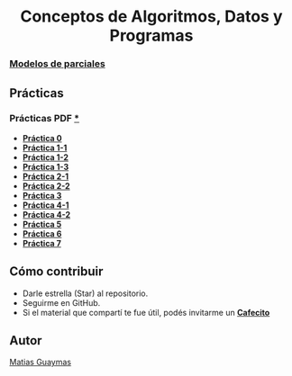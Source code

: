 <h1 align="center"> Conceptos de Algoritmos, Datos y Programas </h1>

### [**Modelos de parciales**](https://github.com/MatiasGuaymas/CADP-Practicas/tree/main/Parciales)

## Prácticas
### **Prácticas PDF** [*](https://github.com/MatiasGuaymas/CADP-Practicas/tree/main/Practicas%20PDF)

* [**Práctica 0**](https://github.com/MatiasGuaymas/CADP-Practicas/tree/main/Resoluciones/0)
* [**Práctica 1-1**](https://github.com/MatiasGuaymas/CADP-Practicas/tree/main/Resoluciones/1-1)
* [**Práctica 1-2**](https://github.com/MatiasGuaymas/CADP-Practicas/tree/main/Resoluciones/1-2)
* [**Práctica 1-3**](https://github.com/MatiasGuaymas/CADP-Practicas/tree/main/Resoluciones/1-3-Adicionales)
* [**Práctica 2-1**](https://github.com/MatiasGuaymas/CADP-Practicas/tree/main/Resoluciones/2-1)
* [**Práctica 2-2**](https://github.com/MatiasGuaymas/CADP-Practicas/tree/main/Resoluciones/2-2)
* [**Práctica 3**](https://github.com/MatiasGuaymas/CADP-Practicas/tree/main/Resoluciones/3)
* [**Práctica 4-1**](https://github.com/MatiasGuaymas/CADP-Practicas/tree/main/Resoluciones/4-1)
* [**Práctica 4-2**](https://github.com/MatiasGuaymas/CADP-Practicas/tree/main/Resoluciones/4-2)
* [**Práctica 5**](https://github.com/MatiasGuaymas/CADP-Practicas/tree/main/Resoluciones/5)
* [**Práctica 6**](https://github.com/MatiasGuaymas/CADP-Practicas/tree/main/Resoluciones/6)
* [**Práctica 7**](https://github.com/MatiasGuaymas/CADP-Practicas/tree/main/Resoluciones/7)

## Cómo contribuir
* Darle estrella (Star) al repositorio.
* Seguirme en GitHub.
* Si el material que compartí te fue útil, podés invitarme un **[Cafecito](https://cafecito.app/matiasguaymas)**
  
## Autor
[Matias Guaymas](https://www.linkedin.com/in/matiasguaymas/)
